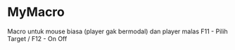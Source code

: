 # MyMacro
Macro untuk mouse biasa (player gak bermodal) dan player malas
F11 - Pilih Target / F12 - On Off

